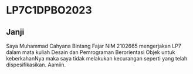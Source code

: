 # LP7C1DPBO2023
## Janji 
Saya Muhammad Cahyana Bintang Fajar NIM 2102665 mengerjakan LP7 dalam mata kuliah Desain dan Pemrograman Berorientasi Objek untuk keberkahanNya maka saya tidak melakukan kecurangan seperti yang telah dispesifikasikan. Aamiin.
